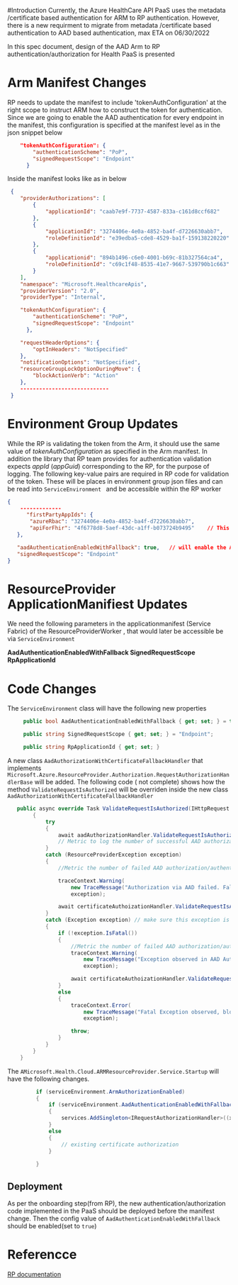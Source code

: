 #Introduction
Currently, the Azure HealthCare API PaaS uses the metadata /certificate based authentication for ARM to RP authentication. However, there is a new requirment to migrate from metadata /certificate based authentication to AAD based authentication, max ETA on 06/30/2022

In this spec document, design of the AAD Arm to RP authentication/authorization for Health PaaS is presented

# Arm Manifest Changes
RP needs to update the manifest to include 'tokenAuthConfiguration' at the right scope to instruct ARM how to construct the token for authentication. Since we are going to enable the AAD authentication for every endpoint in the manifest, this configuration is specified at the manifest level as in the json snippet below

``` json
    "tokenAuthConfiguration": {
        "authenticationScheme": "PoP",
        "signedRequestScope": "Endpoint"
      }    
```
Inside the manifest looks like as in below
``` json
 {
    "providerAuthorizations": [
        {
            "applicationId": "caab7e9f-7737-4587-833a-c161d8ccf682"
        },
        {
            "applicationId": "3274406e-4e0a-4852-ba4f-d7226630abb7",
            "roleDefinitionId": "e39edba5-cde8-4529-ba1f-159138220220"
        },
        {
            "applicationid": "894b1496-c6e0-4001-b69c-81b327564ca4",
            "roleDefinitionId": "c69c1f48-8535-41e7-9667-539790b1c663"
        }
    ],
    "namespace": "Microsoft.HealthcareApis",
    "providerVersion": "2.0",
    "providerType": "Internal",

    "tokenAuthConfiguration": {
        "authenticationScheme": "PoP",
        "signedRequestScope": "Endpoint"
      },

    "requestHeaderOptions": {
        "optInHeaders": "NotSpecified"
    },
    "notificationOptions": "NotSpecified",
    "resourceGroupLockOptionDuringMove": {
        "blockActionVerb": "Action"
    },
    ----------------------------
 }
```
# Environment Group Updates
While the RP is validating the token from the Arm, it should use the same value of <i>tokenAuthConfiguration</i> as specified in the Arm manifest. In addition the library that RP team provides for authentication validation expects <i>appId</i> (<i>appGuid</i>) corresponding to the RP, for the purpose of logging. The following key-value pairs are required in RP code for validation of the token. These will be places in environment group json files and can be read into ```ServiceEnvironment ```  and be accessible within the RP worker
 ```json
 {
     -------------
       "firstPartyAppIds": {
        "azureRbac": "3274406e-4e0a-4852-ba4f-d7226630abb7",
        "apiForFhir": "4f6778d8-5aef-43dc-a1ff-b073724b9495"    // This will be the application Id(Guied) for RP
    },

    "aadAuthenticationEnabledWithFallback": true,   // will enable the AAD authorization with fallback to Certificate authroization
    "signedRequestScope": "Endpoint"
 }

 ```

 # ResourceProvider ApplicationManifiest Updates

 We need the following parameters in the applicationmanifest (Service Fabric) of the ResourceProviderWorker , that would later be accessible be via ```ServiceEnvironment```


 <b>AadAuthenticationEnabledWithFallback
 SignedRequestScope
 RpApplicationId</b>

# Code Changes
  
The ```ServiceEnvironment``` class will have the following new properties

   ```C# 
        public bool AadAuthenticationEnabledWithFallback { get; set; } = true;

        public string SignedRequestScope { get; set; } = "Endpoint";

        public string RpApplicationId { get; set; }
   ```

A new class ```AadAuthorizationWithCertificateFallbackHandler``` that implements ```Microsoft.Azure.ResourceProvider.Authorization.RequestAuthorizationHandlerBase``` will be added. The following code ( not complete) shows how the method ```ValidateRequestIsAuthorized``` will be overriden inside the new class ```AadAuthorizationWithCertificateFallbackHandler```
```C#
   public async override Task ValidateRequestIsAuthorized(IHttpRequest requestMessage)
        {
            try
            {
                await aadAuthorizationHandler.ValidateRequestIsAuthorized(requestMessage);
				// Metric to log the number of successful AAD authorization
            }
            catch (ResourceProviderException exception)
            {
				//Metric the number of failed AAD authorization/authentication

                traceContext.Warning(
                    new TraceMessage("Authorization via AAD failed. Falling back on Certificate authorization."),
                    exception);

                await certificateAuthoizationHandler.ValidateRequestIsAuthorized(requestMessage);
            }
            catch (Exception exception) // make sure this exception is thrown by the aadAuthorizationHandler
            {
                if (!exception.IsFatal())
                {
					//Metric the number of failed AAD authorization/authentication
                    traceContext.Warning(
                        new TraceMessage("Exception observed in AAD Authorization. Falling back on Certificate authorization."),
                        exception);

                    await certificateAuthoizationHandler.ValidateRequestIsAuthorized(requestMessage);
                }
                else
                {
                    traceContext.Error(
                        new TraceMessage("Fatal Exception observed, blocking execution."),
                        exception);

                    throw;
                }
            }
        }
    }
```
  
   The ```AMicrosoft.Health.Cloud.ARMResourceProvider.Service.Startup``` will have the following changes.

   ```C#
            if (serviceEnvironment.ArmAuthorizationEnabled)
            {
                if (serviceEnvironment.AadAuthenticationEnabledWithFallback)
                {
                    services.AddSingleton<IRequestAuthorizationHandler>((x)=> AadAuthorizationWithCertificateFallbackHandler(/**parameters **/))
                }
                else
                {
                    // existing certificate authorization
                }
               
            }
   ```

## Deployment 

As per the onboarding step(from RP), the new authentication/authorization code implemented in the PaaS should be deployed before the manifest change. Then the config value of ```AadAuthenticationEnabledWithFallback``` should be enabled(set to ```true```)


# Referencce
[RP documentation](https://armwiki.azurewebsites.net/api_contracts/ResourceProviderAADAuthentication.html)

